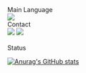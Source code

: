 <div text>Main Language</div>
<img src="https://img.shields.io/badge/Python-3766AB?style=flat-square&logo=Python&logoColor=yellow"/>

<div>Contact</div>
<a href="mailto:numpy.ai@gmail.com"><img src="https://img.shields.io/badge/numpy.ai@gmail.com-EA4335?style=flat-square&logo=Gmail&logoColor=white"/></a>
<a href="https://twitter.com/numpy_ai" target="_blank"><img src="https://img.shields.io/badge/@numpy.ai-1DA1F2?style=flat-square&logo=Twitter&logoColor=white"/></a>
<br><br>

<div>Status</div>

[![Anurag's GitHub stats](https://github-readme-stats.vercel.app/api?username=numpy-ai&theme=dark&show_icons=true)](https://github.com/anuraghazra/github-readme-stats)
